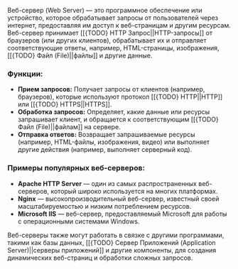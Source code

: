 Веб-сервер (Web Server) — это программное обеспечение или устройство, которое обрабатывает запросы от пользователей через интернет, предоставляя им доступ к веб-страницам и другим ресурсам. Веб-сервер принимает [[{TODO} HTTP Запрос||HTTP-запросы]] от браузеров (или других клиентов), обрабатывает их и отправляет соответствующие ответы, например, HTML-страницы, изображения, [[{TODO} Файл (File)||файлы]] и другие данные.

### Функции:

- **Прием запросов:** Получает запросы от клиентов (например, браузеров), которые используют протокол [[{TODO} HTTP||HTTP]] или [[{TODO} HTTPS||HTTPS]].
- **Обработка запросов:** Определяет, какие данные или ресурсы запрашивает клиент, и обращается к соответствующим [[{TODO} Файл (File)||файлам]] на сервере.
- **Отправка ответов:** Возвращает запрашиваемые ресурсы (например, HTML-файлы, изображения, видео) или выполняет другие действия (например, выполняет серверный код).


### Примеры популярных веб-серверов:

- **Apache HTTP Server** — один из самых распространенных веб-серверов, который широко используется на многих платформах.
- **Nginx** — высокопроизводительный веб-сервер, известный своей масштабируемостью и низким потреблением ресурсов.
- **Microsoft IIS** — веб-сервер, предоставляемый Microsoft для работы с операционными системами Windows.


Веб-серверы также могут работать в связке с другими программами, такими как базы данных, [[{TODO} Сервер Приложений (Application Server)||серверы приложений]] и другие компоненты, для создания динамических веб-страниц и обработки сложных запросов.